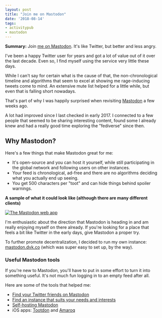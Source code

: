 ```yaml
---
layout: post
title: "Join me on Mastodon"
date: '2018-08-14'
tags:
- activitypub
- mastodon
---
```


<div class="well">
	<strong>Summary:</strong> Join <a href="https://mastodon.dvk.co/@danny">me on Mastodon</a>. It's like Twitter, but better and less angry.
</div>

I've been a happy Twitter user for years and got a lot of value out of it over the last decade. Even so, I find myself using the service very little these days. 

While I can't say for certain what is the cause of that, the non-chronological timeline and algorithms that seem to excel at showing me rage-inducing tweets come to mind. An extensive mute list helped for a little while, but even that is falling short nowadays.

That's part of why I was happily surprised when revisiting [Mastodon](https://joinmastodon.org/) a few weeks ago. 

A lot had improved since I last checked in early 2017. I connected to a few people that seemed to be sharing interesting content, found some I already knew and had a really good time exploring the "fediverse" since then.


## Why Mastodon?

Here's a few things that make Mastodon great for me:

- It's open-source and you can host it yourself, while still participating in the global network and following users on other instances.
- Your feed is chronological, ad-free and there are no algorithms deciding what you actually end up seeing.
- You get 500 characters per "toot" and can hide things behind spoiler warnings. 

**A sample of what it could look like (although there are many different clients)** 

[![The Mastodon web app](/media/2018/mastodon.png)](https://joinmastodon.org/)

I'm enthusiastic about the direction that Mastodon is heading in and am really enjoying myself on there already. If you're looking for a place that feels a bit like Twitter in the early days, give Mastodon a proper try.

To further promote decentralization, I decided to run my own instance: [mastodon.dvk.co](https://mastodon.dvk.co/) (which was super easy to set up, by the way). 

### Useful Mastodon tools

If you're new to Mastodon, you'll have to put in some effort to turn it into something useful. It's not much fun logging in to an empty feed after all. 

Here are some of the tools that helped me:

- [Find your Twitter friends on Mastodon](https://bridge.joinmastodon.org/)
- [Find an instance that suits your needs and interests](https://instances.social/)
- [Self-hosting Mastodon](https://docs.joinmastodon.org/admin/prerequisites/)
- iOS apps: [Tootdon](https://itunes.apple.com/us/app/tootdon-for-mastodon/id1282283934) and [Amaroq](https://itunes.apple.com/us/app/amaroq-for-mastodon/id1214116200)


